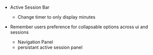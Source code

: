 - Active Session Bar
    - Change timer to only display minutes

- Remember users preference for collapsable options across ui and sessions
    - Navigation Panel
    - persistant active session panel 
